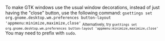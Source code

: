 To make GTK windows use the usual window decorations, instead of just having the "close" button, use the following command:
`gsettings set org.gnome.desktop.wm.preferences button-layout 'appmenu:minimize,maximize,close'`
<sub>Alternatively, try `gsettings set org.gnome.desktop.wm.preferences button-layout 'appmenu:minimize,maximize,close'`</sub>
You may need to prefix with `sudo`.
